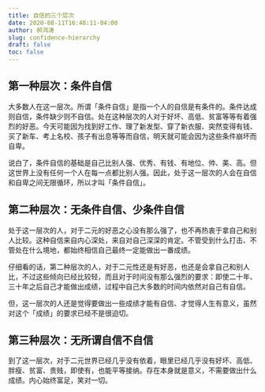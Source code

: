```yaml
---
title: 自信的三个层次
date: 2020-08-11T16:48:11-04:00
author: 郝鸿涛
slug: confidence-hierarchy
draft: false
toc: false
---
```


## 第一种层次：条件自信

大多数人在这一层次。所谓「条件自信」是指一个人的自信是有条件的。条件达成则自信，条件缺少则不自信。处在这种层次的人对于好坏、高低、贫富等等有着强烈的好恶。今天可能因为找到好工作、理了新发型、穿了新衣服、突然变得有钱、买了新车、考上名校、孩子有出息等等而自信，明天就可能会因为这些条件崩坏而自卑。

说白了，条件自信的基础是自己比别人强、优秀、有钱、有地位、帅、美、高。但这世界上没有任何一个人在每一点都比别人强。因此，处于这一层次的人会在自信和自卑之间无限循环，所以才叫「条件自信」。

## 第二种层次：无条件自信、少条件自信

处于这一层次的人，对于二元的好恶之心没有那么强了，也不再热衷于拿自己和别人比较。这种自信来自内心深处，来自对自己深深的肯定。不管受到什么打击、不管处在什么境地，都始终相信自己最终一定能做出一番成绩。

仔细看的话，第二种层次的人，对于二元性还是有好恶，也还是会拿自己和别人比，不过这些倾向已经比较轻，而且对于时间没有那么强烈的要求：即使二十年、三十年之后自己才能做出成绩，过程中自己大多数的时间内依然对自己有自信。

但，这一层次的人还是觉得要做出一些成绩才能有自信、才觉得人生有意义，虽然对这个「成绩」的要求已经不是很迫切。

## 第三种层次：无所谓自信不自信

到了这一层次，对于二元世界已经几乎没有依着，眼里已经几乎没有好坏、高低、胖瘦、贫富、贵贱，即使有，也能平等接纳。存在本身就是意义，不需要做出什么成绩。内心始终富足，笑对一切。